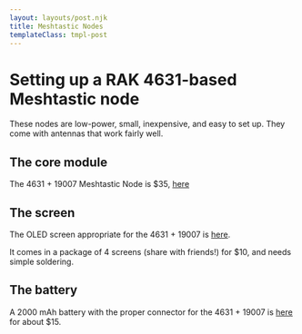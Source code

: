 ```yaml
---
layout: layouts/post.njk
title: Meshtastic Nodes 
templateClass: tmpl-post
---
```



# Setting up a RAK 4631-based Meshtastic node

These nodes are low-power, small, inexpensive, and easy to set up.  They come with antennas that work fairly well.  

## The core module

The 4631 + 19007 Meshtastic Node is $35, [here](https://www.amazon.com/RAKwireless-WisBlock-Meshtastic-Starter-RAK19007/dp/B0CHKZJK9C?th=1)

## The screen

The OLED screen appropriate for the 4631 + 19007 is [here](https://www.amazon.com/dp/B09X37N87L).

It comes in a package of 4 screens (share with friends!) for $10, and needs simple soldering.  

## The battery

A 2000 mAh battery with the proper connector for the 4631 + 19007 is [here](https://www.amazon.com/dp/B0B7N2T1TD/ref=sspa_dk_detail_2?pd_rd_i=B0B7N2T1TD) for about $15.


